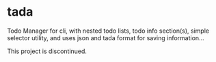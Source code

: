 # tada
Todo Manager for cli, with nested todo lists, todo info section(s), simple selector utility, and uses json and tada format for saving information...

This project is discontinued.
